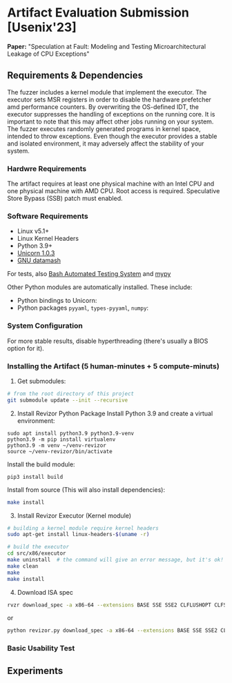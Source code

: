 # Artifact Evaluation Submission [Usenix'23]
**Paper:** "Speculation at Fault: Modeling and Testing Microarchitectural Leakage of CPU Exceptions"

## Requirements & Dependencies
The fuzzer includes a kernel module that implement the executor. The executor sets MSR registers in order to disable the hardware prefetcher amd performance counters. 
By overwriting the OS-defined IDT, the executor suppresses the handling of exceptions on the running core. It is important to note that this may affect other jobs running on your system. 
The fuzzer executes randomly generated programs in kernel space, intended to throw exceptions. Even though the executor provides a stable and isolated environment, it may adversely affect the stability of your system.

### Hardwre Requirements
The artifact requires at least one physical machine with an Intel CPU and one physical machine with AMD CPU. Root access is required. 
Speculative Store Bypass (SSB) patch must enabled.

### Software Requirements

* Linux v5.1+
* Linux Kernel Headers
* Python 3.9+
* [Unicorn 1.0.3](https://www.unicorn-engine.org/docs/)
* [GNU datamash](https://www.gnu.org/software/datamash/)

For tests, also [Bash Automated Testing System](https://bats-core.readthedocs.io/en/latest/index.html) and [mypy](https://mypy.readthedocs.io/en/latest/getting_started.html#installing-and-running-mypy)

Other Python modules are automatically installed. These include: 
* Python bindings to Unicorn:
* Python packages `pyyaml`, `types-pyyaml`, `numpy`:

### System Configuration
For more stable results, disable hyperthreading (there's usually a BIOS option for it).

### Installing the Artifact (5 human-minutes + 5 compute-minuts)

1. Get submodules:
```bash
# from the root directory of this project
git submodule update --init --recursive
```
2. Install Revizor Python Package
Install Python 3.9 and create a virtual environment:
```
sudo apt install python3.9 python3.9-venv
python3.9 -m pip install virtualenv
python3.9 -m venv ~/venv-revizor
source ~/venv-revizor/bin/activate
```

Install the build module:
```
pip3 install build
```

Install from source (This will also install dependencies):

```bash
make install
```

 3. Install Revizor Executor (Kernel module)
```bash
# building a kernel module require kernel headers
sudo apt-get install linux-headers-$(uname -r)

# build the executor
cd src/x86/executor
make uninstall  # the command will give an error message, but it's ok!
make clean
make
make install
```

4. Download ISA spec

```bash
rvzr download_spec -a x86-64 --extensions BASE SSE SSE2 CLFLUSHOPT CLFSH MPX --outfile base.json
```
or
```bash
python revizor.py download_spec -a x86-64 --extensions BASE SSE SSE2 CLFLUSHOPT CLFSH MPX --outfile base.json
```

### Basic Usability Test


## Experiments
